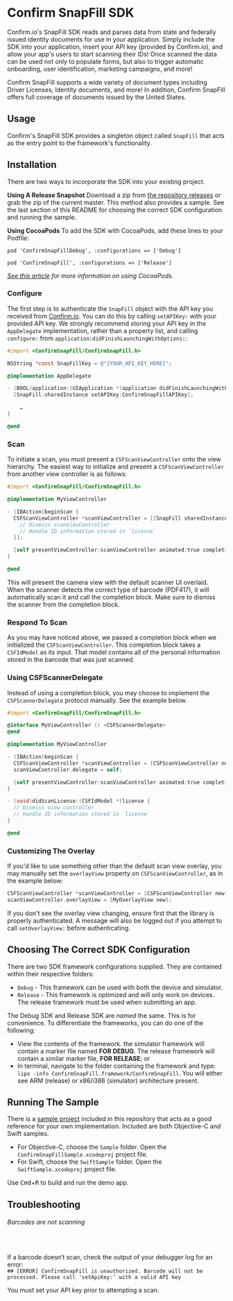 # Confirm SnapFill SDK

Confirm.io's SnapFill SDK reads and parses data from state and federally issued identity documents for use in your application. Simply include the SDK into your application, insert your API key (provided by Confirm.io), and allow your app's users to start scanning their IDs! Once scanned the data can be used not only to populate forms, but also to trigger automatic onboarding, user identification, marketing campaigns, and more!

Confirm SnapFill supports a wide variety of document types including Driver Licenses, Identity documents, and more! In addition, Confirm SnapFill offers full coverage of documents issued by the United States. 

## Usage

Confirm's SnapFill SDK provides a singleton object called `SnapFill` that acts as the entry point to the framework's functionality.

## Installation

There are two ways to incorporate the SDK into your existing project.

**Using A Release Snapshot**
Download a zip from [the repository releases](https://github.com/confirm-io/confirm-iOS-SnapFill-SDK/releases) or grab the zip of the current master. This method also provides a sample. See the last section of this README for choosing the correct SDK configuration and running the sample.

**Using CocoaPods**
To add the SDK with CocoaPods, add these lines to your Podfile:

  `pod 'ConfirmSnapFillDebug', :configurations => ['Debug']`
  
  `pod 'ConfirmSnapFill', :configurations => ['Release']`

*[See this article](https://guides.cocoapods.org/using/using-cocoapods.html) for more information on using CocoaPods.*


### Configure

The first step is to authenticate the `SnapFill` object with the API key you received from [Confirm.io](http://confirm.io/). You can do this by calling `setAPIKey:` with your provided API key. We strongly recommend storing your API key in the `AppDelegate` implementation, rather than a property list, and calling `configure:` from `application:didFinishLaunchingWithOptions:`:

```objective-c
#import <ConfirmSnapFill/ConfirmSnapFill.h>

NSString *const SnapFillKey = @"{YOUR_API_KEY_HERE}";

@implementation AppDelegate

- (BOOL)application:(UIApplication *)application didFinishLaunchingWithOptions:(NSDictionary *)launchOptions {
  [SnapFill.sharedInstance setAPIKey:ConfirmSnapFillAPIKey];

    …
}

@end
```

### Scan

To initiate a scan, you must present a `CSFScanViewController` onto the view hierarchy. The easiest way to initialize and present a `CSFScanViewController` from another view controller is as follows:

```objective-c
#import <ConfirmSnapFill/ConfirmSnapFill.h>

@implementation MyViewController

- (IBAction)beginScan {
  CSFScanViewController *scanViewController = [[SnapFill sharedInstance] scanLicenseWithCompletion:^(CSFIdModel *license) {
    // Dismiss scanViewController
    // Handle ID information stored in `license`
  }];

  [self presentViewController:scanViewController animated:true completion:nil];
}

@end
```

This will present the camera view with the default scanner UI overlaid. When the scanner detects the correct type of barcode (PDF417), it will automatically scan it and call the completion block. Make sure to dismiss the scanner from the completion block.

### Respond To Scan

As you may have noticed above, we passed a completion block when we initialized the `CSFScanViewController`. This completion block takes a `CSFIdModel` as its input. That model contains all of the personal information stored in the barcode that was just scanned.

### Using CSFScannerDelegate

Instead of using a completion block, you may choose to implement the `CSFScannerDelegate` protocol manually. See the example below. 

```objective-c
#import <ConfirmSnapFill/ConfirmSnapFill.h>

@interface MyViewController () <CSFScannerDelegate>
@end

@implementation MyViewController

- (IBAction)beginScan {
  CSFScanViewController *scanViewController = [CSFScanViewController new];
  scanViewController.delegate = self;

  [self presentViewController:scanViewController animated:true completion:nil];
}

- (void)didScanLicense:(CSFIdModel *)license {
  // Dismiss view controller
  // Handle ID information stored in `license`
}

@end
```

### Customizing The Overlay

If you'd like to use something other than the default scan view overlay, you may manually set the `overlayView` property on `CSFScanViewController`, as in the example below:

```objective-c
CSFScanViewController *scanViewController = [CSFScanViewController new];
scanViewController.overlayView = [MyOverlayView new];
```

If you don't see the overlay view changing, ensure first that the library is properly authenticated. A message will also be logged out if you attempt to call `setOverlayView:` before authenticating.

## Choosing The Correct SDK Configuration

There are two SDK framework configurations supplied. They are contained within their respective folders:
- `Debug` - This framework can be used with both the device and simulator.
- `Release` - This framework is optimized and will only work on devices. The release framework must be used when submitting an app.

The Debug SDK and Release SDK are *named* the same. This is for convenience. To differentiate the frameworks, you can do one of the following:
- View the contents of the framework. the simulator framework will contain a marker file named **FOR DEBUG**. The release framework will contain a similar marker file, **FOR RELEASE**; or
- In terminal, navigate to the folder containing the framework and type: `lipo -info ConfirmSnapFill.framework/ConfirmSnapFill`. You will either see ARM (release) or x86/i386 (simulator) architecture present.

## Running The Sample

There is a [sample project](https://github.com/confirm-io/confirm-iOS-SnapFill-SDK) included in this repository that acts as a good reference for your own implementation. Included are both Objective-C and Swift samples.

- For Objective-C, choose the `Sample` folder. Open the `ConfirmSnapFillSample.xcodeproj` project file.
- For Swift, choose the `SwiftSample` folder. Open the `SwiftSample.xcodeproj` project file.

Use <kbd>Cmd</kbd>+<kbd>R</kbd> to build and run the demo app.

## Troubleshooting

###### Barcodes are not scanning
<br>

If a barcode doesn’t scan, check the output of your debugger log for an error:<br>
`## [ERROR] ConfirmSnapFill is unauthorized. Barcode will not be processed. Please call 'setApiKey:’ with a valid API key`

You must set your API key prior to attempting a scan.
